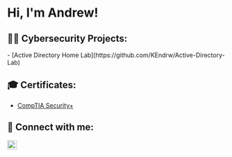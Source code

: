 <h1>Hi, I'm Andrew! </h1>

<h2>👨‍💻 Cybersecurity Projects:</h2>
- [Active Directory Home Lab](https://github.com/KEndrw/Active-Directory-Lab)
<h2>🎓 Certificates:</h2>

  - [CompTIA Security+](https://www.credly.com/badges/31b49b3c-3119-467b-a955-5232282606a2/public_url)

<h2> 🤳 Connect with me:</h2>


[<img align="left" alt="Andrew | LinkedIn" width="22px" src="https://cdn.jsdelivr.net/npm/simple-icons@v3/icons/linkedin.svg" />][linkedin]




[linkedin]: https://linkedin.com/in/andrás-klein



